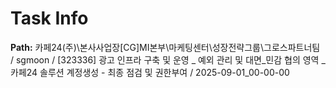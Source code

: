 # Task Info

**Path:** 카페24(주)\본사사업장\[CG]MI본부\마케팅센터\성장전략그룹\그로스파트너팀 / sgmoon / [323336] 광고 인프라 구축 및 운영 _ 예외 관리 및 대면_민감 협의 영역 _ 카페24 솔루션 계정생성 - 최종 점검 및 권한부여 / 2025-09-01_00-00-00

